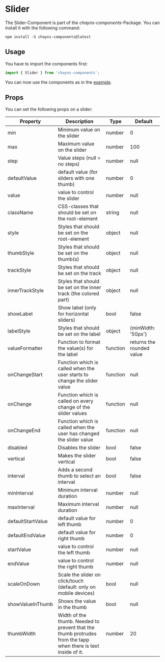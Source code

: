 # Slider #

The Slider-Component is part of the *chayns-components*-Package. You can install it with the following command:

    npm install -S chayns-components@latest


## Usage ##

You have to import the components first:

```jsx harmony
import { Slider } from 'chayns-components';
```

You can now use the components as in the [example](https://github.com/TobitSoftware/chayns-components/blob/master/examples/react-chayns-slider/Example.jsx).


## Props ##

You can set the following props on a slider:

| Property       | Description                                                                                                  | Type     | Default |
|----------------|--------------------------------------------------------------------------------------------------------------|----------|---------|
| min            | Minimum value on the slider                                                                                  | number   | 0       |
| max            | Maximum value on the slider                                                                                  | number   | 100     |
| step           | Value steps (null = no steps)                                                                                | number   | null    |
| defaultValue   | default value (for sliders with one thumb)                                                                   | number   | 0       |
| value          | value to control the slider                                                                                  | number   | null    |
| className      | CSS-classes that should be set on the root-element                                                           | string   | null    |
| style          | Styles that should be set on the root-element                                                                | object   | null    |
| thumbStyle     | Styles that should be set on the thumb(s)                                                                    | object   | null    |
| trackStyle     | Styles that should be set on the track                                                                       | object   | null    |
| innerTrackStyle| Styles that should be set on the inner track (the colored part)                                              | object   | null    |
| showLabel      | Show label (only for horizontal sliders)                                                                     | bool     | false   |
| labelStyle     | Styles that should be set on the label                                                                       | object   | {minWidth: '50px'} |
| valueFormatter | Function to format the value(s) for the label                                                                | function | returns the rounded value |
| onChangeStart  | Function which is called when the user starts to change the slider value                                     | function | null    |
| onChange       | Function which is called on every change of the slider values                                                | function | null    |
| onChangeEnd    | Function which is called when the user has changed the slider value                                          | function | null    |
| disabled       | Disables the slider                                                                                          | bool     | false   |
| vertical       | Makes the slider vertical                                                                                    | bool     | false   |
| interval       | Adds a second thumb to select an interval                                                                    | bool     | false   |
| minInterval    | Minimum interval duration                                                                                    | number   | null    |
| maxInterval    | Maximum interval duration                                                                                    | number   | null    |
| defaultStartValue| default value for left thumb                                                                               | number   | 0       |
| defaultEndValue| default value for right thumb                                                                                | number   | 0       |
| startValue     | value to control the left thumb                                                                              | number   | null    |
| endValue       | value to control the right thumb                                                                             | number   | null    |
| scaleOnDown    | Scale the slider on click/touch (default: only on mobile devices)                                            | bool     | null    |
| showValueInThumb | Shows the value in the thumb                                                                               | bool     | null    |
| thumbWidth     | Width of the thumb. Needed to prevent that the thumb protrudes from the tapp when there is text inside of it.| number   | 20      |
